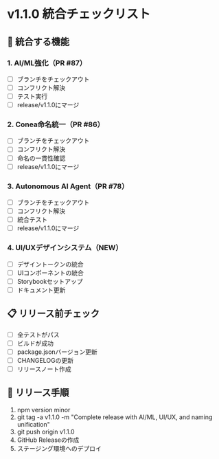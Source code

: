 # v1.1.0 統合チェックリスト

## 🎯 統合する機能

### 1. AI/ML強化（PR #87）
- [ ] ブランチをチェックアウト
- [ ] コンフリクト解決
- [ ] テスト実行
- [ ] release/v1.1.0にマージ

### 2. Conea命名統一（PR #86）
- [ ] ブランチをチェックアウト
- [ ] コンフリクト解決
- [ ] 命名の一貫性確認
- [ ] release/v1.1.0にマージ

### 3. Autonomous AI Agent（PR #78）
- [ ] ブランチをチェックアウト
- [ ] コンフリクト解決
- [ ] 統合テスト
- [ ] release/v1.1.0にマージ

### 4. UI/UXデザインシステム（NEW）
- [ ] デザイントークンの統合
- [ ] UIコンポーネントの統合
- [ ] Storybookセットアップ
- [ ] ドキュメント更新

## 📋 リリース前チェック

- [ ] 全テストがパス
- [ ] ビルドが成功
- [ ] package.jsonバージョン更新
- [ ] CHANGELOGの更新
- [ ] リリースノート作成

## 🚀 リリース手順

1. npm version minor
2. git tag -a v1.1.0 -m "Complete release with AI/ML, UI/UX, and naming unification"
3. git push origin v1.1.0
4. GitHub Releaseの作成
5. ステージング環境へのデプロイ